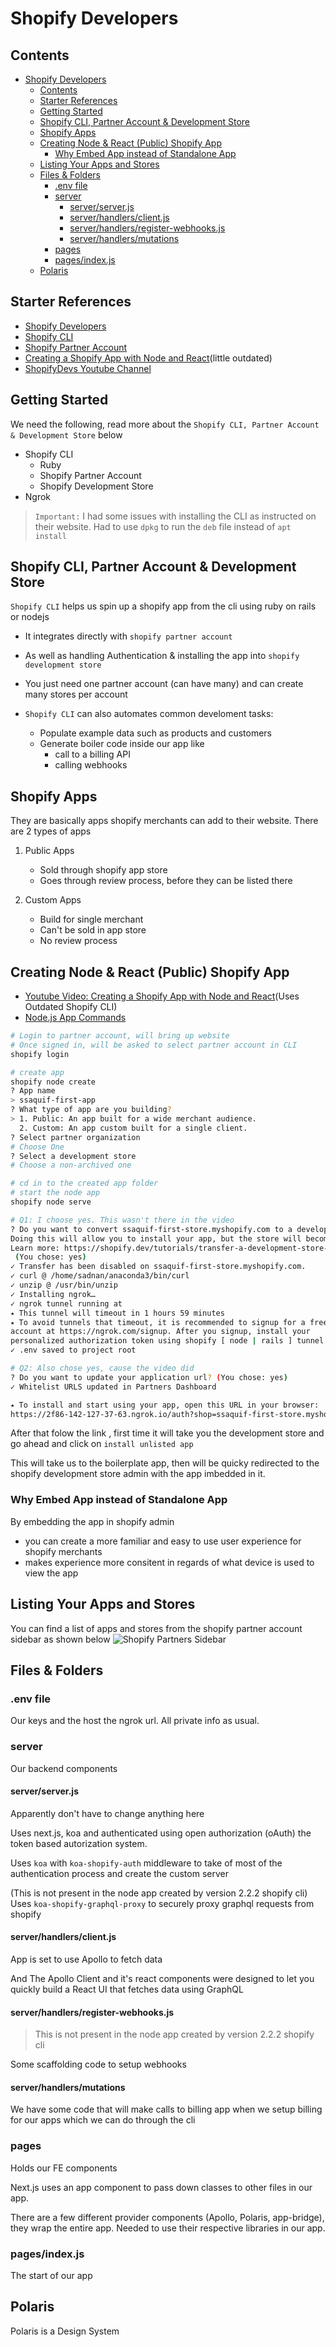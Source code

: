# Shopify Developers

## Contents

<!-- toc -->

- [Shopify Developers](#shopify-developers)
  - [Contents](#contents)
  - [Starter References](#starter-references)
  - [Getting Started](#getting-started)
  - [Shopify CLI, Partner Account & Development Store](#shopify-cli-partner-account--development-store)
  - [Shopify Apps](#shopify-apps)
  - [Creating Node & React (Public) Shopify App](#creating-node--react-public-shopify-app)
    - [Why Embed App instead of Standalone App](#why-embed-app-instead-of-standalone-app)
  - [Listing Your Apps and Stores](#listing-your-apps-and-stores)
  - [Files & Folders](#files--folders)
    - [.env file](#env-file)
    - [server](#server)
      - [server/server.js](#serverserverjs)
      - [server/handlers/client.js](#serverhandlersclientjs)
      - [server/handlers/register-webhooks.js](#serverhandlersregister-webhooksjs)
      - [server/handlers/mutations](#serverhandlersmutations)
    - [pages](#pages)
    - [pages/index.js](#pagesindexjs)
  - [Polaris](#polaris)

<!-- tocstop -->

## Starter References

- [Shopify Developers](https://shopify.dev/apps/tools)
- [Shopify CLI](https://shopify.dev/apps/tools/cli)
- [Shopify Partner Account](https://www.shopify.ca/partners)
- [Creating a Shopify App with Node and React](https://www.youtube.com/watch?v=PIXN032XJJ8&t=478s)(little outdated)
- [ShopifyDevs Youtube Channel](https://www.youtube.com/channel/UCcYsEEKJtpxoO9T-keJZrEw)

## Getting Started

We need the following, read more about the `Shopify CLI, Partner Account & Development Store` below

- Shopify CLI
  - Ruby
  - Shopify Partner Account
  - Shopify Development Store
- Ngrok

> `Important:` I had some issues with installing the CLI as instructed on their website. Had to use `dpkg` to run the `deb` file instead of `apt install`

## Shopify CLI, Partner Account & Development Store

`Shopify CLI` helps us spin up a shopify app from the cli using ruby on rails or nodejs

- It integrates directly with `shopify partner account`

- As well as handling Authentication & installing the app into `shopify development store`

- You just need one partner account (can have many) and can create many stores per account

- `Shopify CLI` can also automates common develoment tasks:
  - Populate example data such as products and customers
  - Generate boiler code inside our app like
    - call to a billing API
    - calling webhooks

## Shopify Apps

They are basically apps shopify merchants can add to their website. There are 2 types of apps

1. Public Apps

   - Sold through shopify app store
   - Goes through review process, before they can be listed there

2. Custom Apps

   - Build for single merchant
   - Can't be sold in app store
   - No review process

## Creating Node & React (Public) Shopify App

- [Youtube Video: Creating a Shopify App with Node and React](https://www.youtube.com/watch?v=PIXN032XJJ8&t=478s)(Uses Outdated Shopify CLI)
- [Node.js App Commands](https://shopify.dev/apps/tools/cli/node-app)

```bash
# Login to partner account, will bring up website
# Once signed in, will be asked to select partner account in CLI
shopify login

# create app
shopify node create
? App name
> ssaquif-first-app
? What type of app are you building?
> 1. Public: An app built for a wide merchant audience.
  2. Custom: An app custom built for a single client.
? Select partner organization
# Choose One
? Select a development store
# Choose a non-archived one

# cd in to the created app folder
# start the node app
shopify node serve

# Q1: I choose yes. This wasn't there in the video
? Do you want to convert ssaquif-first-store.myshopify.com to a development store?
Doing this will allow you to install your app, but the store will become transfer-disabled.
Learn more: https://shopify.dev/tutorials/transfer-a-development-store-to-a-merchant#transfer-disabled-stores
 (You chose: yes)
✓ Transfer has been disabled on ssaquif-first-store.myshopify.com.
✓ curl @ /home/sadnan/anaconda3/bin/curl
✓ unzip @ /usr/bin/unzip
✓ Installing ngrok…
✓ ngrok tunnel running at
⭑ This tunnel will timeout in 1 hours 59 minutes
⭑ To avoid tunnels that timeout, it is recommended to signup for a free ngrok
account at https://ngrok.com/signup. After you signup, install your
personalized authorization token using shopify [ node | rails ] tunnel auth <token>.
✓ .env saved to project root

# Q2: Also chose yes, cause the video did
? Do you want to update your application url? (You chose: yes)
✓ Whitelist URLS updated in Partners Dashboard

⭑ To install and start using your app, open this URL in your browser:
https://2f86-142-127-37-63.ngrok.io/auth?shop=ssaquif-first-store.myshopify.com
```

After that folow the link , first time it will take you the development store and go ahead and click on `install unlisted app`

This will take us to the boilerplate app, then will be quicky redirected to the shopify development store admin with the app imbedded in it.

### Why Embed App instead of Standalone App

By embedding the app in shopify admin

- you can create a more familiar and easy to use user experience for shopify merchants
- makes experience more consitent in regards of what device is used to view the app

## Listing Your Apps and Stores

You can find a list of apps and stores from the shopify partner account sidebar as shown below
![Shopify Partners Sidebar](./images/shopify-partners-dash.png)

## Files & Folders

### .env file

Our keys and the host the ngrok url. All private info as usual.

### server

Our backend components

#### server/server.js

Apparently don't have to change anything here

Uses next.js, koa and authenticated using open authorization (oAuth) the token based autorization system.

Uses `koa` with `koa-shopify-auth` middleware to take of most of the authentication process and create the custom server

(This is not present in the node app created by version 2.2.2 shopify cli) Uses `koa-shopify-graphql-proxy` to securely proxy graphql requests from shopify

#### server/handlers/client.js

App is set to use Apollo to fetch data

And The Apollo Client and it's react components were designed to let you quickly build a React UI that fetches data using GraphQL

#### server/handlers/register-webhooks.js

> This is not present in the node app created by version 2.2.2 shopify cli

Some scaffolding code to setup webhooks

#### server/handlers/mutations

We have some code that will make calls to billing app when we setup billing for our apps which we can do through the cli

### pages

Holds our FE components

Next.js uses an app component to pass down classes to other files in our app.

There are a few different provider components (Apollo, Polaris, app-bridge), they wrap the entire app. Needed to use their respective libraries in our app.

### pages/index.js

The start of our app

## Polaris

Polaris is a Design System
